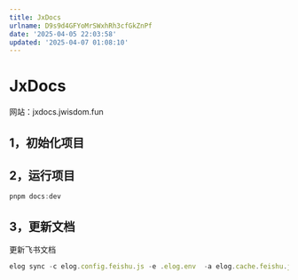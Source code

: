 ```yaml
---
title: JxDocs
urlname: D9s9d4GFYoMrSWxhRh3cfGkZnPf
date: '2025-04-05 22:03:58'
updated: '2025-04-07 01:08:10'
---
```

# JxDocs
网站：jxdocs.jwisdom.fun
## 1，初始化项目
## 2，运行项目
```typescript
pnpm docs:dev
```
## 3，更新文档
更新飞书文档
```typescript
elog sync -c elog.config.feishu.js -e .elog.env  -a elog.cache.feishu.json
```
